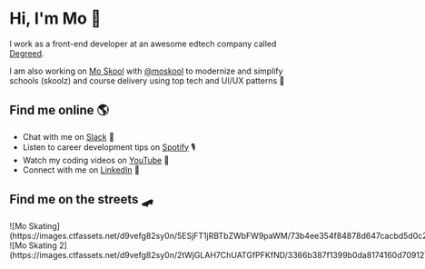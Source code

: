 # Hi, I'm Mo 👋

I work as a front-end developer at an awesome edtech company called [Degreed](http://degreed.com/).


I am also working on [Mo Skool](https://moskool.com) with [@moskool](https://github.com/moskool) to modernize and simplify schools (skoolz) and course delivery using  top tech and UI/UX patterns 🚀



## Find me online 🌎
- Chat with me on <a href="https://mo-skool.slack.com/archives/C01BD7GDS4F">Slack</a> 💬
- Listen to career development tips on <a href="https://open.spotify.com/show/05zMrubk08T85mfEn0DIx6">Spotify</a> 🎙
- Watch my coding videos on <a href="https://www.youtube.com/channel/UCWAPvsUtwlnbbHdxk_CX2yg?view_as=subscriber">YouTube</a> 🍿
- Connect with me on <a href="https://www.linkedin.com/in/mo-sharif/">LinkedIn</a> 💼


## Find me on the streets 🛹

<div style="display: inline-block;">
  ![Mo Skating](https://images.ctfassets.net/d9vefg82sy0n/5ESjFT1jRBTbZWbFW9paWM/73b4ee354f84878d647cacbd5d0c25d5/moskating.gif)
</div>
<div style="display: inline-block;">
![Mo Skating 2](https://images.ctfassets.net/d9vefg82sy0n/2tWjGLAH7ChUATGfPFKfND/3366b387f1399b0da8174160d709127b/moskating2.gif)
</div>

